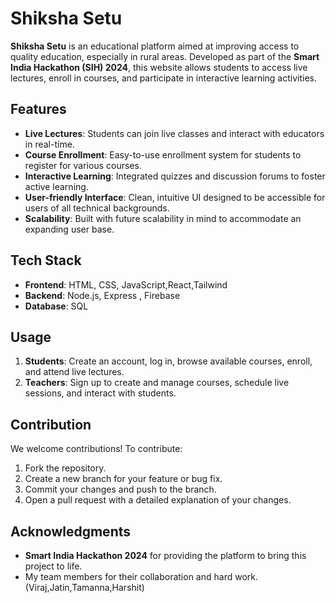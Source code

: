 # Shiksha Setu

**Shiksha Setu** is an educational platform aimed at improving access to quality education, especially in rural areas. Developed as part of the **Smart India Hackathon (SIH) 2024**, this website allows students to access live lectures, enroll in courses, and participate in interactive learning activities.

## Features

- **Live Lectures**: Students can join live classes and interact with educators in real-time.
- **Course Enrollment**: Easy-to-use enrollment system for students to register for various courses.
- **Interactive Learning**: Integrated quizzes and discussion forums to foster active learning.
- **User-friendly Interface**: Clean, intuitive UI designed to be accessible for users of all technical backgrounds.
- **Scalability**: Built with future scalability in mind to accommodate an expanding user base.

## Tech Stack

- **Frontend**: HTML, CSS, JavaScript,React,Tailwind
- **Backend**:  Node.js, Express , Firebase
- **Database**: SQL

## Usage

1. **Students**: Create an account, log in, browse available courses, enroll, and attend live lectures.
2. **Teachers**: Sign up to create and manage courses, schedule live sessions, and interact with students.

## Contribution

We welcome contributions! To contribute:

1. Fork the repository.
2. Create a new branch for your feature or bug fix.
3. Commit your changes and push to the branch.
4. Open a pull request with a detailed explanation of your changes.


## Acknowledgments

- **Smart India Hackathon 2024** for providing the platform to bring this project to life.
- My team members for their collaboration and hard work. (Viraj,Jatin,Tamanna,Harshit)


